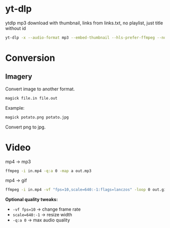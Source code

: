 # yt-dlp
ytdlp mp3 download with thumbnail, links from links.txt, no playlist, just title without id
```bash
yt-dlp -x --audio-format mp3 --embed-thumbnail --hls-prefer-ffmpeg --no-playlist -o "%(title)s.%(ext)s" -a "./links.txt"
```
# Conversion
## Imagery
Convert image to another format.
```bash
magick file.in file.out
```
Example:
```bash
magick potato.png potato.jpg
```
Convert png to jpg.
# Video
mp4 → mp3
```bash
ffmpeg -i in.mp4 -q:a 0 -map a out.mp3
```
mp4 → gif
```bash
ffmpeg -i in.mp4 -vf "fps=10,scale=640:-1:flags=lanczos" -loop 0 out.gif
```
**Optional quality tweaks:**
- `-vf fps=10` → change frame rate
- `scale=640:-1` → resize width
- `-q:a 0` → max audio quality
